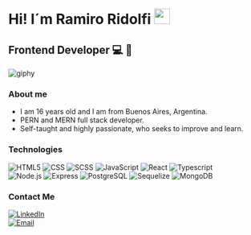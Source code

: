 <h1>Hi! I´m Ramiro Ridolfi <img src="https://images.emojiterra.com/google/noto-emoji/unicode-15/animated/1f44b.gif" width="31px" /></h1>
<h2>Frontend Developer 💻 🎨</h2>

![giphy](https://github.com/Ridooo11/Ridooo11/assets/129296924/455cd8b4-a0fa-41b8-a1e3-6b462359fe2f)

### About me
- I am 16 years old and I am from Buenos Aires, Argentina.
- PERN and MERN full stack developer.
- Self-taught and highly passionate, who seeks to improve and learn.

### Technologies
  ![HTML5](https://img.shields.io/badge/-HTML5-333333?style=flat&logo=HTML5)
  ![CSS](https://img.shields.io/badge/-CSS-333333?style=flat&logo=CSS3&logoColor=1572B6)
  ![SCSS](https://img.shields.io/badge/-SCSS-333333?style=flat&logo=SASS&logoColor=CE6B9E)
  ![JavaScript](https://img.shields.io/badge/-JavaScript-333333?style=flat&logo=javascript)
  ![React](https://img.shields.io/badge/-React-333333?style=flat&logo=react)
  ![Typescript](https://img.shields.io/badge/-Typescript-333333?style=flat&logo=typescript)
  <br/>
  ![Node.js](https://img.shields.io/badge/-Node.js-333333?style=flat&logo=node.js)
  ![Express](https://img.shields.io/badge/-Express-333333?style=flat&logo=express)
  ![PostgreSQL](https://img.shields.io/badge/-PostgreSQL-333333?style=flat&logo=postgresql)
  ![Sequelize](https://img.shields.io/badge/-Sequelize-333333?style=flat&logo=sequelize)
  ![MongoDB](https://img.shields.io/badge/-MongoDB-333333?style=flat&logo=MongoDB)

### Contact Me
<a href="https://www.linkedin.com/in/ramiro-ridolfi-234956277/" target="_blank" rel="noopener noreferrer"><img alt="LinkedIn" src="https://img.shields.io/badge/LinkedIn-Ramiro%20Ridolfi-0D170E?style=flat&logo=linkedin"></a>
<br>
<a href="https://mail.google.com/mail/u/0/#inbox" target="_blank" rel="noopener noreferrer"><img alt="Email" src="https://img.shields.io/badge/Gmail-ramiroenet35@gmail.com-0D170E?style=flat-square&logo=gmail"></a>  






